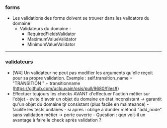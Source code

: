
### forms

- Les validations des forms doivent se trouver dans les validators du domaine
    - Validateurs du domaine :
        - RequiredFieldsValidator
        - MaximumValueValidator
        - MinimumValueValidator
        

-------------------------------

### validateurs

- [W4] Un validateur ne peut pas modifier les arguments qu'elle reçoit pour sa propre validation. Exemple : self.transition_name = "TRANSITION " + transitionname (https://github.com/uclouvain/osis/pull/9680/files#)
- Effectuer toujours les checks AVANT d'effectuer l'action métier sur l'objet
        - évite d'avoir un objet du domaine en état inconsistant -> garantit qu'un objet du domaine tjr consistant (plus facile en mainteance)
        - facilite les tests unitaires
        - si après : oblige à dunder method "add_node" sans validation métier -> porte ouverte
        - Question : qqn voit-il un avantage à faire le check après validation ? 